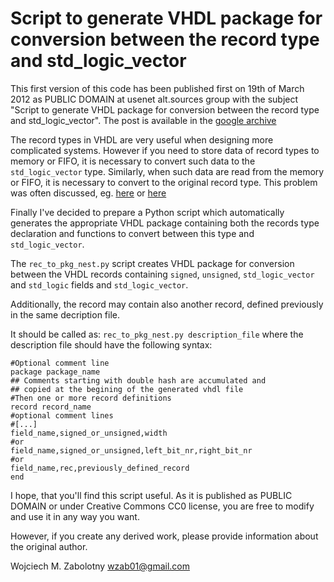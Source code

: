 Script to generate VHDL package for conversion between the record type and std_logic_vector
===============================================
This first version of this code has been published first on 19th of March 2012 as PUBLIC DOMAIN at usenet alt.sources group
with the subject "Script to generate VHDL package for conversion between the record type and std_logic_vector".
The post is available in the [google archive](https://groups.google.com/forum/#!topic/alt.sources/U-phIIAT6dE)

The record types in VHDL are very useful when designing more
complicated systems. However if you need to store data of record
types to memory or FIFO, it is necessary to convert such data 
to the `std_logic_vector` type.
Similarly, when such data are read from the memory or FIFO, 
it is necessary to convert to the original record type.
This problem was often discussed, eg. [here](http://stackoverflow.com/questions/3985694/serialize-vhdl-record) or [here](http://objectmix.com/vhdl/190447-converting-records-std_logic_vector.html)

Finally I've decided to prepare a Python script which automatically
generates the appropriate VHDL package containing both the
records type declaration and functions to convert between this type and
`std_logic_vector`.

The `rec_to_pkg_nest.py` script creates VHDL package for conversion
between the VHDL records containing `signed`, `unsigned`,
`std_logic_vector` and `std_logic` fields and `std_logic_vector`.

Additionally, the record may contain also another record,
defined previously in the same decription file.

It should be called as: `rec_to_pkg_nest.py description_file`
where the description file should have the following syntax:

```
#Optional comment line
package package_name
## Comments starting with double hash are accumulated and
## copied at the begining of the generated vhdl file
#Then one or more record definitions
record record_name
#optional comment lines
#[...]
field_name,signed_or_unsigned,width
#or
field_name,signed_or_unsigned,left_bit_nr,right_bit_nr
#or
field_name,rec,previously_defined_record
end
```
I hope, that you'll find this script useful.
As it is published as PUBLIC DOMAIN or under Creative Commons CC0 license, you are free to modify and use it
in any way you want.

However, if you create any derived work, please provide information
about the original author.

Wojciech M. Zabolotny
wzab01@gmail.com


